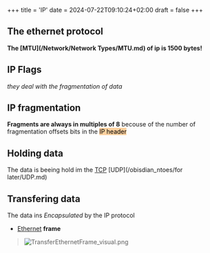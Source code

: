 +++
title = 'IP'
date = 2024-07-22T09:10:24+02:00
draft = false
+++

## The ethernet protocol
**The [MTU](/Network/Network Types/MTU.md) of ip is 1500 bytes!**
## IP Flags
*they deal with the fragmentation of data*

## IP fragmentation
**Fragments are always in multiples of 8**
becouse of the number of fragmentation
offsets bits in the <mark style="background: #FFB86CA6;">IP header</mark>

## Holding data 
The data is beeing hold im the [TCP](/Network/Ref_OSI/TCP.md) [UDP](/obisdian_ntoes/for later/UDP.md) 

## Transfering data 
The data ins *Encapsulated* by the IP protocol
- [Ethernet](/Network/Ref_OSI/Ethernet.md)  **frame**
>![TransferEthernetFrame_visual.png](/Notes/TransferEthernetFrame_visual.png)
